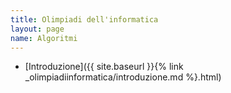 ```yaml
---
title: Olimpiadi dell'informatica
layout: page
name: Algoritmi
---
```


* [Introduzione]({{ site.baseurl }}{% link _olimpiadiinformatica/introduzione.md %}.html)
